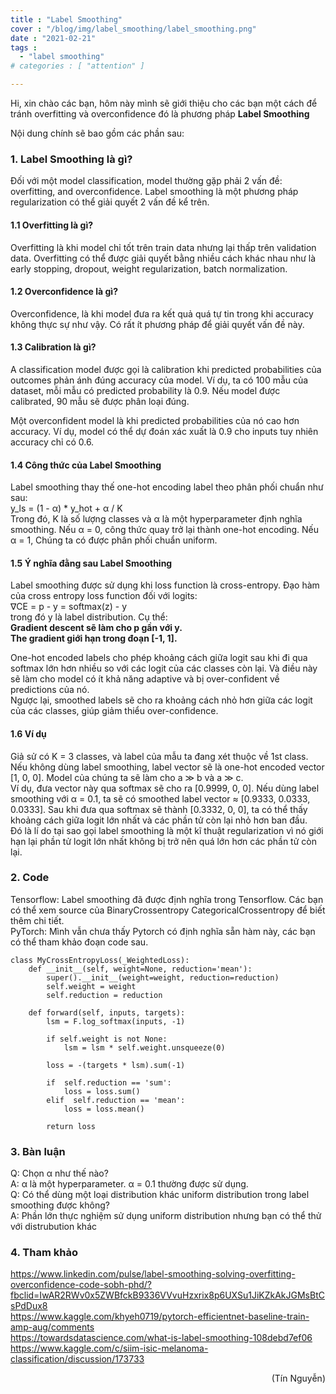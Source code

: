 ```yaml
---
title : "Label Smoothing"
cover : "/blog/img/label_smoothing/label_smoothing.png"
date : "2021-02-21"
tags : 
  - "label smoothing"
# categories : [ "attention" ]

---
```


Hi, xin chào các bạn, hôm này mình sẽ giới thiệu cho các bạn một cách để tránh overfitting và overconfidence đó là phương pháp <b>Label Smoothing</b><br/>

Nội dung chính sẽ bao gồm các phần sau: <br/>

### 1. Label Smoothing là gì?
Đối với một model classification, model thường gặp phải 2 vấn đề: overfitting, and overconfidence. Label smoothing là một phương pháp regularization có thể giải quyết 2 vấn đề kể trên.

#### 1.1 Overfitting là gì?
Overfitting là khi model chỉ tốt trên train data nhưng lại thấp trên validation data. Overfitting có thể được giải quyết bằng nhiều cách khác nhau như là early stopping, dropout, weight regularization, batch normalization.

#### 1.2 Overconfidence là gì?
Overconfidence, là khi model đưa ra kết quả quá tự tin trong khi accuracy không thực sự như vậy. Có rất ít phương pháp để giải quyết vấn đề này.

#### 1.3 Calibration là gì?
A classification model được gọi là calibration khi predicted probabilities của outcomes phản ánh đúng accuracy của model. Ví dụ, ta có 100 mẫu của dataset, mỗi mẫu có predicted probability là 0.9. Nếu model được calibrated, 90 mẫu sẽ được phân loại đúng. 

Một overconfident model là khi predicted probabilities của nó cao hơn accuracy. Ví dụ, model có thể dự đoán xác xuất là 0.9 cho inputs tuy nhiên accuracy chỉ có 0.6.

#### 1.4 Công thức của Label Smoothing
Label smoothing thay thế one-hot encoding label theo phân phối chuẩn như sau:<br/>
y_ls = (1 - α) * y_hot + α / K <br/>
Trong đó, K là số lượng classes và α là một hyperparameter định nghĩa smoothing. Nếu α = 0, công thức quay trở lại thành one-hot encoding. Nếu α = 1, Chúng ta có được phân phối chuẩn uniform.

#### 1.5 Ý nghĩa đằng sau Label Smoothing
Label smoothing được sử dụng khi loss function là cross-entropy. Đạo hàm của cross entropy loss function đối với logits:<br/>
∇CE = p - y = softmax(z) - y <br/>
trong đó y là label distribution. Cụ thể: <br/>
<b> Gradient descent sẽ làm cho p gần với y.</b><br/>
<b>The gradient giới hạn trong đoạn [-1, 1].</b><br/>

One-hot encoded labels cho phép khoảng cách giữa logit sau khi đi qua softmax lớn hơn nhiều so với các logit của các classes còn lại. Và điều này sẽ làm cho model có ít khả năng adaptive và bị over-confident về predictions của nó. <br/>
Ngược lại, smoothed labels sẽ cho ra khoảng cách nhỏ hơn giữa các logit của các classes, giúp giảm thiểu over-confidence.

#### 1.6 Ví dụ
Giả sử có K = 3 classes, và label của mẫu ta đang xét thuộc về 1st class. <br/>
Nếu không dùng label smoothing, label vector sẽ là  one-hot encoded vector [1, 0, 0]. Model của chúng ta sẽ làm cho a ≫ b và a ≫ c. <br/>
Ví dụ, đưa vector này qua softmax sẽ cho ra [0.9999, 0, 0]. Nếu dùng label smoothing với α = 0.1, ta sẽ có smoothed label vector ≈ [0.9333, 0.0333, 0.0333]. Sau khi đưa qua softmax sẽ thành [0.3332, 0, 0], ta có thể thấy khoảng cách giữa logit lớn nhất và các phần tử còn lại nhỏ hơn ban đầu. <br/>
Đó là lí do tại sao gọi label smoothing là một kĩ thuật regularization vì nó giới hạn lại phần tử logit lớn nhất không bị trở nên quá lớn hơn các phần tử còn lại. <br/>

### 2. Code
Tensorflow: Label smoothing đã được định nghĩa trong Tensorflow. Các bạn có thể xem source của BinaryCrossentropy CategoricalCrossentropy để biết thêm chi tiết.<br/>
PyTorch: Mình vẫn chưa thấy Pytorch có định nghĩa sẵn hàm này, các bạn có thể tham khảo đoạn code sau.<br/>

```
class MyCrossEntropyLoss(_WeightedLoss):
    def __init__(self, weight=None, reduction='mean'):
        super().__init__(weight=weight, reduction=reduction)
        self.weight = weight
        self.reduction = reduction

    def forward(self, inputs, targets):
        lsm = F.log_softmax(inputs, -1)

        if self.weight is not None:
            lsm = lsm * self.weight.unsqueeze(0)

        loss = -(targets * lsm).sum(-1)

        if  self.reduction == 'sum':
            loss = loss.sum()
        elif  self.reduction == 'mean':
            loss = loss.mean()

        return loss
```

### 3. Bàn luận
Q: Chọn α như thế nào?<br/>
A: α là một hyperparameter. α = 0.1 thường được sử dụng.<br/>
Q: Có thể dùng một loại distribution khác uniform distribution trong label smoothing được không? <br/>
A: Phần lớn thực nghiệm sử dụng uniform distribution nhưng bạn có thể thử với distrubution khác<br/>

### 4. Tham khảo
https://www.linkedin.com/pulse/label-smoothing-solving-overfitting-overconfidence-code-sobh-phd/?fbclid=IwAR2RWv0x5ZWBfckB9336VVvuHzxrix8p6UXSu1JiKZkAkJGMsBtCsPdDux8 <br/>
https://www.kaggle.com/khyeh0719/pytorch-efficientnet-baseline-train-amp-aug/comments <br/>
https://towardsdatascience.com/what-is-label-smoothing-108debd7ef06<br/>
https://www.kaggle.com/c/siim-isic-melanoma-classification/discussion/173733<br/>
<div style="text-align: right"> (Tín Nguyễn) </div>

